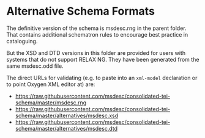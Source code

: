 # Alternative Schema Formats

The definitive version of the schema is msdesc.rng in the parent folder. That contains additional schematron rules to encourage best practice in cataloguing.

But the XSD and DTD versions in this folder are provided for users with systems that do not support RELAX NG. They have been generated from the same msdesc.odd file.

The direct URLs for validating (e.g. to paste into an `xml-model` declaration or to point Oxygen XML editor at) are:

* https://raw.githubusercontent.com/msdesc/consolidated-tei-schema/master/msdesc.rng
* https://raw.githubusercontent.com/msdesc/consolidated-tei-schema/master/alternatives/msdesc.xsd
* https://raw.githubusercontent.com/msdesc/consolidated-tei-schema/master/alternatives/msdesc.dtd
